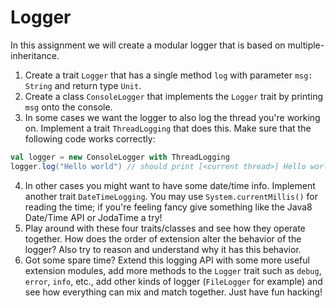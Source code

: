# Logger
In this assignment we will create a modular logger that is based on multiple-inheritance.

1. Create a trait `Logger` that has a single method `log` with parameter `msg: String` and return type `Unit`.
2. Create a class `ConsoleLogger` that implements the `Logger` trait by printing `msg` onto the console.
3. In some cases we want the logger to also log the thread you're working on. Implement a trait `ThreadLogging` that does this. Make sure that the following code works correctly:
```scala
val logger = new ConsoleLogger with ThreadLogging
logger.log("Hello world") // should print [<current thread>] Hello world
```
4. In other cases you might want to have some date/time info. Implement another trait `DateTimeLogging`. You may use `System.currentMillis()` for reading the time; if you're feeling fancy give something like the Java8 Date/Time API or JodaTime a try!
5. Play around with these four traits/classes and see how they operate together. How does the order of extension alter the behavior of the logger? Also try to reason and understand why it has this behavior.
6. Got some spare time? Extend this logging API with some more useful extension modules, add more methods to the `Logger` trait such as `debug`, `error`, `info`, etc., add other kinds of logger (`FileLogger` for example) and see how everything can mix and match together. Just have fun hacking!
